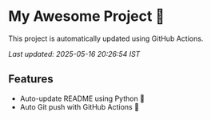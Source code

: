 # My Awesome Project 🚀

This project is automatically updated using GitHub Actions.

_Last updated: 2025-05-16 20:26:54 IST_

## Features
- Auto-update README using Python 🐍
- Auto Git push with GitHub Actions 🤖
